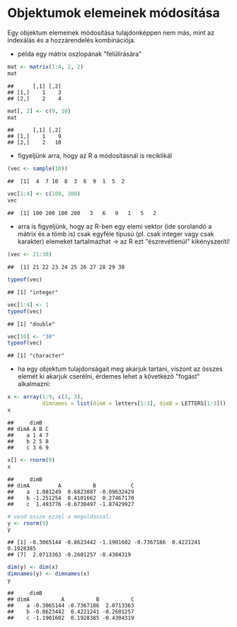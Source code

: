 # Objektumok elemeinek módosítása

Egy objektum elemeinek módosítása tulajdonképpen nem más, mint az indexálás és a hozzárendelés kombinációja. 

- példa egy mátrix oszlopának "felülírására"

```r
mat <- matrix(1:4, 2, 2)
mat
```

```
##      [,1] [,2]
## [1,]    1    3
## [2,]    2    4
```

```r
mat[, 2] <- c(9, 10)
mat
```

```
##      [,1] [,2]
## [1,]    1    9
## [2,]    2   10
```

- figyeljünk arra, hogy az R a módosításnál is reciklikál

```r
(vec <- sample(10))
```

```
##  [1]  4  7 10  8  3  6  9  1  5  2
```

```r
vec[1:4] <- c(100, 200)
vec
```

```
##  [1] 100 200 100 200   3   6   9   1   5   2
```

- arra is figyeljünk, hogy az R-ben egy elemi vektor (ide sorolandó a mátrix és
a tömb is) csak egyféle típusú (pl. csak integer vagy csak karakter) elemeket tartalmazhat -> az R ezt "észrevétlenül" kikényszeríti!

```r
(vec <- 21:30)
```

```
##  [1] 21 22 23 24 25 26 27 28 29 30
```

```r
typeof(vec)
```

```
## [1] "integer"
```

```r
vec[1:4] <- 1
typeof(vec)
```

```
## [1] "double"
```

```r
vec[10] <- "30"
typeof(vec)
```

```
## [1] "character"
```

- ha egy objektum tulajdonságait meg akarjuk tartani, viszont az összes elemét
ki akarjuk cserélni, érdemes lehet a következő "fogást" alkalmazni:

```r
x <- array(1:9, c(3, 3), 
           dimnames = list(dimA = letters[1:3], dimB = LETTERS[1:3]))
x
```

```
##     dimB
## dimA A B C
##    a 1 4 7
##    b 2 5 8
##    c 3 6 9
```

```r
x[] <- rnorm(9)
x
```

```
##     dimB
## dimA         A          B           C
##    a  1.081249  0.6823887 -0.09632429
##    b -1.251254  0.4101662  0.27467170
##    c  1.493776 -0.6730497 -1.87429927
```

```r
# vesd ossze ezzel a megoldassal:
y <- rnorm(9)
y
```

```
## [1] -0.3065144 -0.8623442 -1.1901602 -0.7367186  0.4221241  0.1928385
## [7]  2.0713363 -0.2601257 -0.4304319
```

```r
dim(y) <- dim(x)
dimnames(y) <- dimnames(x)
y
```

```
##     dimB
## dimA          A          B          C
##    a -0.3065144 -0.7367186  2.0713363
##    b -0.8623442  0.4221241 -0.2601257
##    c -1.1901602  0.1928385 -0.4304319
```
